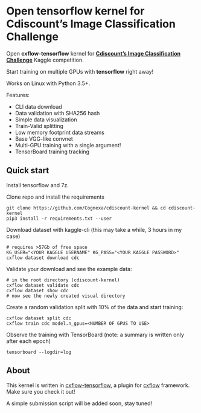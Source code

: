 # Open tensorflow kernel for Cdiscount’s Image Classification Challenge
Open **cxflow-tensorflow** kernel for [**Cdiscount’s Image Classification Challenge**](https://www.kaggle.com/c/cdiscount-image-classification-challenge) Kaggle competition.

Start training on multiple GPUs with **tensorflow** right away!

Works on Linux with Python 3.5+.

Features:
- CLI data download
- Data validation with SHA256 hash
- Simple data visualization
- Train-Valid splitting
- Low memory footprint data streams
- Base VGG-like convnet
- Multi-GPU training with a single argument!
- TensorBoard training tracking

## Quick start
Install tensorflow and 7z.

Clone repo and install the requirements
```
git clone https://github.com/Cognexa/cdiscount-kernel && cd cdiscount-kernel
pip3 install -r requirements.txt --user
```

Download dataset with kaggle-cli (this may take a while, 3 hours in my case)
```
# requires >57Gb of free space
KG_USER="<YOUR KAGGLE USERNAME" KG_PASS="<YOUR KAGGLE PASSWORD>" cxflow dataset download cdc
```

Validate your download and see the example data:
```
# in the root directory (cdiscount-kernel)
cxflow dataset validate cdc
cxflow dataset show cdc
# now see the newly created visual directory
```

Create a random validation split with 10% of the data and start training:
```
cxflow dataset split cdc
cxflow train cdc model.n_gpus=<NUMBER OF GPUS TO USE>
```

Observe the training with TensorBoard (note: a summary is written only after each epoch)
```
tensorboard --logdir=log
```


## About
This kernel is written in [cxflow-tensorflow](https://github.com/Cognexa/cxflow-tensorflow), a plugin for [cxflow](https://github.com/Cognexa/cxflow) framework. Make sure you check it out!

A simple submission script will be added soon, stay tuned!
